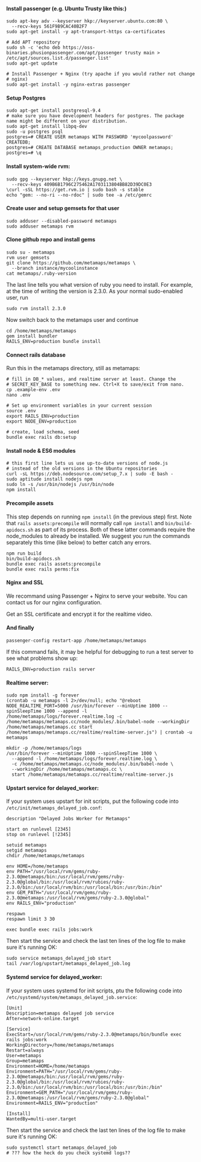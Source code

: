 #### Install passenger (e.g. Ubuntu Trusty like this:)

    sudo apt-key adv --keyserver hkp://keyserver.ubuntu.com:80 \
      --recv-keys 561F9B9CAC40B2F7
    sudo apt-get install -y apt-transport-https ca-certificates

    # Add APT repository
    sudo sh -c 'echo deb https://oss-binaries.phusionpassenger.com/apt/passenger trusty main > /etc/apt/sources.list.d/passenger.list'
    sudo apt-get update

    # Install Passenger + Nginx (try apache if you would rather not change
    # nginx)
    sudo apt-get install -y nginx-extras passenger

#### Setup Postgres

    sudo apt-get install postgresql-9.4
    # make sure you have development headers for postgres. The package name might be different on your distribution.
    sudo apt-get install libpq-dev
    sudo -u postgres psql
    postgres=# CREATE USER metamaps WITH PASSWORD 'mycoolpassword' CREATEDB;
    postgres=# CREATE DATABASE metamaps_production OWNER metamaps;
    postgres=# \q

#### Install system-wide rvm:

    sudo gpg --keyserver hkp://keys.gnupg.net \
      --recv-keys 409B6B1796C275462A1703113804BB82D39DC0E3
    \curl -sSL https://get.rvm.io | sudo bash -s stable
    echo "gem: --no-ri --no-rdoc" | sudo tee -a /etc/gemrc

#### Create user and setup gemsets for that user

    sudo adduser --disabled-password metamaps
    sudo adduser metamaps rvm

#### Clone github repo and install gems

    sudo su - metamaps
    rvm user gemsets
    git clone https://github.com/metamaps/metamaps \
      --branch instance/mycoolinstance
    cat metamaps/.ruby-version

The last line tells you what version of ruby you need to install. For example, at the time of writing the version is 2.3.0. As your normal sudo-enabled user, run

    sudo rvm install 2.3.0

Now switch back to the metamaps user and continue

    cd /home/metamaps/metamaps
    gem install bundler
    RAILS_ENV=production bundle install

#### Connect rails database

Run this in the metamaps directory, still as metamaps:

    # fill in DB_* values, and realtime server at least. Change the 
    # SECRET_KEY_BASE to something new. Ctrl+X to save/exit from nano.
    cp .example-env .env
    nano .env

    # Set up environment variables in your current session
    source .env
    export RAILS_ENV=production
    export NODE_ENV=production

    # create, load schema, seed
    bundle exec rails db:setup

#### Install node & ES6 modules

    # this first line lets us use up-to-date versions of node.js
    # instead of the old versions in the Ubuntu repositories
    curl -sL https://deb.nodesource.com/setup_7.x | sudo -E bash -
    sudo aptitude install nodejs npm
    sudo ln -s /usr/bin/nodejs /usr/bin/node
    npm install

#### Precompile assets

This step depends on running `npm install` (in the previous step) first. Note that `rails assets:precompile` will normally call `npm install` and `bin/build-apidocs.sh` as part of its process. Both of these latter commands require the node_modules to already be installed. We suggest you run the commands separately this time (like below) to better catch any errors.

    npm run build
    bin/build-apidocs.sh
    bundle exec rails assets:precompile
    bundle exec rails perms:fix

#### Nginx and SSL

We recommand using Passenger + Nginx to serve your website. You can contact us for our nginx configuration.

Get an SSL certificate and encrypt it for the realtime video.

#### And finally

    passenger-config restart-app /home/metamaps/metamaps

If this command fails, it may be helpful for debugging to run a test
server to see what problems show up:

    RAILS_ENV=production rails server

#### Realtime server:

    sudo npm install -g forever
    (crontab -u metamaps -l 2>/dev/null; echo "@reboot NODE_REALTIME_PORT=5000 /usr/bin/forever --minUptime 1000 --spinSleepTime 1000 --append -l /home/metamaps/logs/forever.realtime.log -c /home/metamaps/metamaps.cc/node_modules/.bin/babel-node --workingDir /home/metamaps/metamaps.cc start /home/metamaps/metamaps.cc/realtime/realtime-server.js") | crontab -u metamaps

    mkdir -p /home/metamaps/logs
    /usr/bin/forever --minUptime 1000 --spinSleepTime 1000 \
      --append -l /home/metamaps/logs/forever.realtime.log \
      -c /home/metamaps/metamaps.cc/node_modules/.bin/babel-node \
      --workingDir /home/metamaps/metamaps.cc \
      start /home/metamaps/metamaps.cc/realtime/realtime-server.js

#### Upstart service for delayed_worker:

If your system uses upstart for init scripts, put the following code into `/etc/init/metamaps_delayed_job.conf`:

    description "Delayed Jobs Worker for Metamaps"
    
    start on runlevel [2345]
    stop on runlevel [!2345]
    
    setuid metamaps
    setgid metamaps
    chdir /home/metamaps/metamaps
    
    env HOME=/home/metamaps
    env PATH="/usr/local/rvm/gems/ruby-2.3.0@metamaps/bin:/usr/local/rvm/gems/ruby-2.3.0@global/bin:/usr/local/rvm/rubies/ruby-2.3.0/bin:/usr/local/rvm/bin:/usr/local/bin:/usr/bin:/bin"
    env GEM_PATH="/usr/local/rvm/gems/ruby-2.3.0@metamaps:/usr/local/rvm/gems/ruby-2.3.0@global"
    env RAILS_ENV="production"
    
    respawn
    respawn limit 3 30
    
    exec bundle exec rails jobs:work

Then start the service and check the last ten lines of the log file to make sure it's running OK:

    sudo service metamaps_delayed_job start
    tail /var/log/upstart/metamaps_delayed_job.log

#### Systemd service for delayed_worker:

If your system uses systemd for init scripts, ptu the following code into `/etc/systemd/system/metamaps_delayed_job.service`:

    [Unit]
    Description=metamaps delayed job service
    After=network-online.target

    [Service]
    ExecStart=/usr/local/rvm/gems/ruby-2.3.0@metamaps/bin/bundle exec rails jobs:work
    WorkingDirectory=/home/metamaps/metamaps
    Restart=always
    User=metamaps
    Group=metamaps
    Environment=HOME=/home/metamaps
    Environment=PATH="/usr/local/rvm/gems/ruby-2.3.0@metamaps/bin:/usr/local/rvm/gems/ruby-2.3.0@global/bin:/usr/local/rvm/rubies/ruby-2.3.0/bin:/usr/local/rvm/bin:/usr/local/bin:/usr/bin:/bin"
    Environment=GEM_PATH="/usr/local/rvm/gems/ruby-2.3.0@metamaps:/usr/local/rvm/gems/ruby-2.3.0@global"
    Environment=RAILS_ENV="production"

    [Install]
    WantedBy=multi-user.target

Then start the service and check the last ten lines of the log file to make sure it's running OK:

    sudo systemctl start metamaps_delayed_job
    # ??? how the heck do you check systemd logs??
